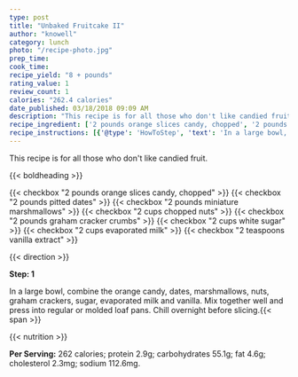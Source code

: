 ```yaml
---
type: post
title: "Unbaked Fruitcake II"
author: "knowell"
category: lunch
photo: "/recipe-photo.jpg"
prep_time: 
cook_time: 
recipe_yield: "8 + pounds"
rating_value: 1
review_count: 1
calories: "262.4 calories"
date_published: 03/18/2018 09:09 AM
description: "This recipe is for all those who don't like candied fruit."
recipe_ingredient: ['2 pounds orange slices candy, chopped', '2 pounds pitted dates', '2 pounds miniature marshmallows', '2 cups chopped nuts', '2 pounds graham cracker crumbs', '2 cups white sugar', '2 cups evaporated milk', '2 teaspoons vanilla extract']
recipe_instructions: [{'@type': 'HowToStep', 'text': 'In a large bowl, combine the orange candy, dates, marshmallows, nuts, graham crackers, sugar, evaporated milk and vanilla. Mix together well and press into regular or molded loaf pans. Chill overnight before slicing.\n'}]
---
```


This recipe is for all those who don't like candied fruit. 

{{< boldheading >}}

{{< checkbox "2 pounds orange slices candy, chopped" >}}
{{< checkbox "2 pounds pitted dates" >}}
{{< checkbox "2 pounds miniature marshmallows" >}}
{{< checkbox "2 cups chopped nuts" >}}
{{< checkbox "2 pounds graham cracker crumbs" >}}
{{< checkbox "2 cups white sugar" >}}
{{< checkbox "2 cups evaporated milk" >}}
{{< checkbox "2 teaspoons vanilla extract" >}}


{{< direction >}}

**Step: 1**

In a large bowl, combine the orange candy, dates, marshmallows, nuts, graham crackers, sugar, evaporated milk and vanilla. Mix together well and press into regular or molded loaf pans. Chill overnight before slicing.{{< span >}}

{{< nutrition >}}

**Per Serving:** 262 calories; protein 2.9g; carbohydrates 55.1g; fat 4.6g; cholesterol 2.3mg; sodium 112.6mg.